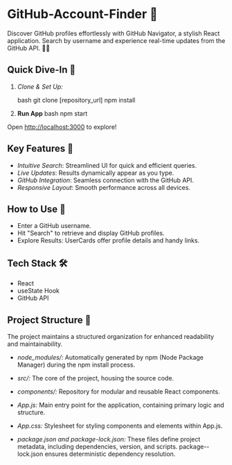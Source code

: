  # GitHub-Account-Finder 🚀 

Discover GitHub profiles effortlessly with GitHub Navigator, a stylish React application. Search by username and experience real-time updates from the GitHub API. 🕵️‍♂️

## Quick Dive-In 🚀

1. *Clone & Set Up:*

   bash
   git clone [repository_url]
   npm install

2. **Run App**
    bash
    npm start

Open [http://localhost:3000](http://localhost:3000) to explore!

## Key Features 🌟
- *Intuitive Search*: Streamlined UI for quick and efficient queries.
- *Live Updates*: Results dynamically appear as you type.
- *GitHub Integration*: Seamless connection with the GitHub API.
- *Responsive Layout*: Smooth performance across all devices.

## How to Use 🚀
- Enter a GitHub username.
- Hit "Search" to retrieve and display GitHub profiles.
- Explore Results: UserCards offer profile details and handy links.

## Tech Stack 🛠️
- React
- useState Hook
- GitHub API

## Project Structure 📂
The project maintains a structured organization for enhanced readability and maintainability.

- *node_modules/:* Automatically generated by npm (Node Package Manager) during the npm install process.

- *src/:* The core of the project, housing the source code.

- *components/:* Repository for modular and reusable React components.
- *App.js:* Main entry point for the application, containing primary logic and structure.
- *App.css:* Stylesheet for styling components and elements within App.js.
- *package.json and package-lock.json:* These files define project metadata, including dependencies, version, and scripts. package-- 
 lock.json ensures deterministic dependency resolution.
